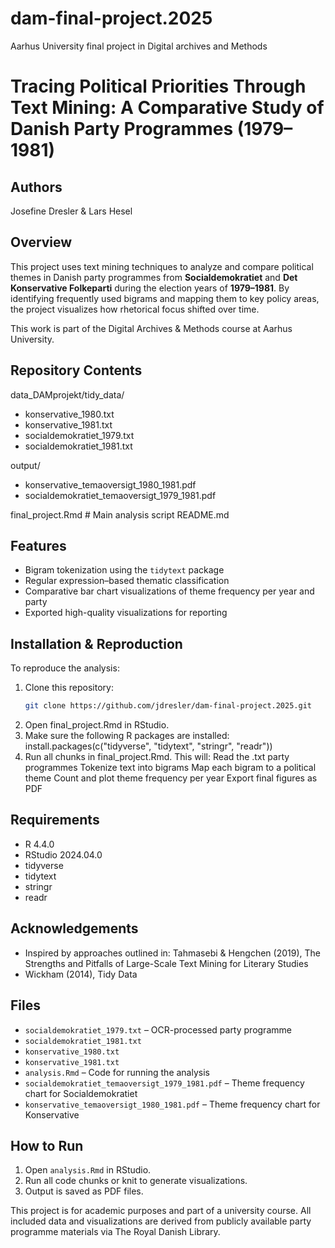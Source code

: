 # dam-final-project.2025
Aarhus University final project in Digital archives and Methods

# Tracing Political Priorities Through Text Mining: A Comparative Study of Danish Party Programmes (1979–1981)

## Authors
Josefine Dresler & Lars Hesel

## Overview

This project uses text mining techniques to analyze and compare political themes in Danish party programmes from **Socialdemokratiet** and **Det Konservative Folkeparti** during the election years of **1979–1981**. By identifying frequently used bigrams and mapping them to key policy areas, the project visualizes how rhetorical focus shifted over time.

This work is part of the Digital Archives & Methods course at Aarhus University.

## Repository Contents
data_DAMprojekt/tidy_data/
- konservative_1980.txt
- konservative_1981.txt
- socialdemokratiet_1979.txt
- socialdemokratiet_1981.txt

output/
- konservative_temaoversigt_1980_1981.pdf
- socialdemokratiet_temaoversigt_1979_1981.pdf

final_project.Rmd # Main analysis script
README.md

## Features
- Bigram tokenization using the `tidytext` package
- Regular expression–based thematic classification
- Comparative bar chart visualizations of theme frequency per year and party
- Exported high-quality visualizations for reporting

## Installation & Reproduction

To reproduce the analysis:

1. Clone this repository:
   ```bash
   git clone https://github.com/jdresler/dam-final-project.2025.git
2. Open final_project.Rmd in RStudio.
3. Make sure the following R packages are installed:
   install.packages(c("tidyverse", "tidytext", "stringr", "readr"))
5. Run all chunks in final_project.Rmd.
   This will:
   Read the .txt party programmes
   Tokenize text into bigrams
   Map each bigram to a political theme
   Count and plot theme frequency per year
   Export final figures as PDF

## Requirements
- R 4.4.0
- RStudio 2024.04.0
- tidyverse
- tidytext
- stringr
- readr

## Acknowledgements 
- Inspired by approaches outlined in:
  Tahmasebi & Hengchen (2019), The Strengths and Pitfalls of Large-Scale Text Mining for Literary Studies
- Wickham (2014), Tidy Data

## Files
- `socialdemokratiet_1979.txt` – OCR-processed party programme
- `socialdemokratiet_1981.txt`
- `konservative_1980.txt`
- `konservative_1981.txt`
- `analysis.Rmd` – Code for running the analysis
- `socialdemokratiet_temaoversigt_1979_1981.pdf` – Theme frequency chart for Socialdemokratiet
- `konservative_temaoversigt_1980_1981.pdf` – Theme frequency chart for Konservative

## How to Run
1. Open `analysis.Rmd` in RStudio.
2. Run all code chunks or knit to generate visualizations.
3. Output is saved as PDF files.

This project is for academic purposes and part of a university course. All included data and visualizations are derived from publicly available party programme materials via The Royal Danish Library.
